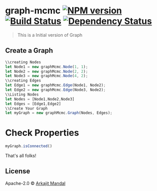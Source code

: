 # graph-mcmc [![NPM version][npm-image]][npm-url] [![Build Status][travis-image]][travis-url] [![Dependency Status][daviddm-image]][daviddm-url]
> This is a Initial version of Graph

## Create a Graph

```js
\\creating Nodes
let Node1 = new graphMcmc.Node(1, 1);
let Node2 = new graphMcmc.Node(2, 2);
let Node3 = new graphMcmc.Node(4, 2);
\\creating Edges
let Edge1 = new graphMcmc.Edge(Node1, Node2);
let Edge2 = new graphMcmc.Edge(Node3, Node2);
\\Listing Nodes
let Nodes = [Node1,Node2,Node3]
let Edges = [Edge1,Edge2]
\\Create Your Graph
let myGraph = new graphMcmc.Graph(Nodes, Edges);
```
# Check Properties
```js
myGraph.isConnected()
```

That's all folks!
## License

Apache-2.0 © [Arkajit Mandal](MCMC,Graph,Connectivity)


[npm-image]: https://badge.fury.io/js/graph-mcmc.svg
[npm-url]: https://npmjs.org/package/graph-mcmc
[travis-image]: https://travis-ci.org/arkajitmandal/graph-mcmc.svg?branch=master
[travis-url]: https://travis-ci.org/arkajitmandal/graph-mcmc
[daviddm-image]: https://david-dm.org/arkajitmandal/graph-mcmc.svg?theme=shields.io
[daviddm-url]: https://david-dm.org/arkajitmandal/graph-mcmc
